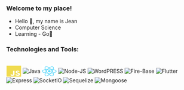 ### Welcome to my place!

- Hello 👋, my name is Jean
- Computer Science
- Learning - Go🐀
  
### Technologies and Tools:
  <div style="display: inline_block"><br>
  <img align="center" alt="Js" height="30" width="40" src="https://raw.githubusercontent.com/devicons/devicon/master/icons/javascript/javascript-plain.svg">
  <img align="center" alt="Java" height="30" width="40" src="https://cdn.jsdelivr.net/gh/devicons/devicon/icons/java/java-original.svg">
  <img align="center" alt="React-Native" height="30" width="40" src="https://raw.githubusercontent.com/devicons/devicon/master/icons/react/react-original.svg">
  <img align="center" alt="Node-JS" height="30" width="40" src="https://cdn.jsdelivr.net/gh/devicons/devicon/icons/nodejs/nodejs-original.svg" />
  <img align="center" alt="WordPRESS" height="30" width="40" src="https://cdn.jsdelivr.net/gh/devicons/devicon/icons/wordpress/wordpress-original.svg" />
  <img align="center" alt="Fire-Base" height="30" width="40" src="https://cdn.jsdelivr.net/gh/devicons/devicon/icons/firebase/firebase-plain.svg" />
  <img align="center" alt="Flutter" height="30" width="40" src="https://cdn.jsdelivr.net/gh/devicons/devicon/icons/flutter/flutter-original.svg" />
 <img align="center" alt="Express" height="30" width="40" src="https://cdn.jsdelivr.net/gh/devicons/devicon/icons/express/express-original.svg" />
 <img align="center" alt="SocketIO" height="30" width="40" src="https://cdn.jsdelivr.net/gh/devicons/devicon/icons/socketio/socketio-original.svg" />
 <img align="center" alt="Sequelize" height="30" width="40" src="https://cdn.jsdelivr.net/gh/devicons/devicon/icons/sequelize/sequelize-original.svg" />
 <img align="center" alt="Mongoose" height="30" width="40" src="https://cdn.jsdelivr.net/gh/devicons/devicon/icons/mongodb/mongodb-original.svg" />
</div>
